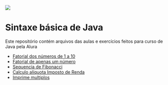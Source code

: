 <img src="https://www.reperiohumancapital.com/sites/default/files/styles/700x300/public/banner_java_816x300.jpg?itok=QqNHtKs9" />

<h1>Sintaxe básica de Java</h1>

  <p>Este repositório contém arquivos das aulas e exercícios feitos para curso de Java pela Alura </p>

 <ul>
    <li><a href="https://github.com/aremartins/Sintaxe-Java/blob/main/src/Fatorial.java" target="_blank">Fatorial dos números de 1 a 10</a></li>
    <li><a href="https://github.com/aremartins/Sintaxe-Java/blob/main/src/ImprimeFatorial.java">Fatorial de apenas um número</a></li>
    <li><a href="https://github.com/aremartins/Sintaxe-Java/blob/main/src/SequenciaFibonacci.java">Sequencia de Fibonacci</a></li>  
    <li><a href="https://github.com/aremartins/Sintaxe-Java/blob/main/src/TesteIR.java">Calculo alíquota Imposto de Renda</a></li>  
    <li><a href="https://github.com/aremartins/Sintaxe-Java/blob/main/src/ImprimeMultiplosSimples.java">Imprime multiplos</a></li>
 </ul>
